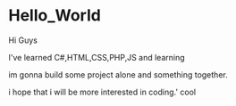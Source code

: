 # Hello_World

Hi Guys

I've learned C#,HTML,CSS,PHP,JS and learning

im gonna build some project alone and something together.

i hope that i will be more interested in coding.'
cool
